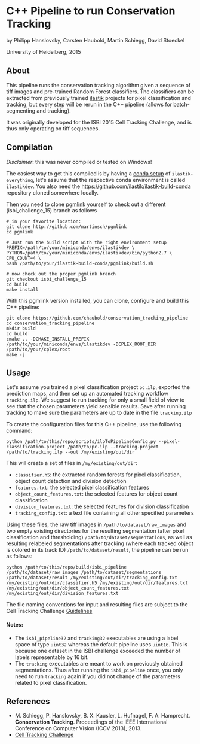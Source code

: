 # C++ Pipeline to run Conservation Tracking

by Philipp Hanslovsky, Carsten Haubold, Martin Schiegg, David Stoeckel

University of Heidelberg, 2015

## About

This pipeline runs the conservation tracking algorithm given a sequence of tiff images and pre-trained Random Forest classifiers.
The classifiers can be extracted from previously trained [ilastik](http://ilastik.org) projects for pixel classification and tracking,
but every step will be rerun in the C++ pipeline (allows for batch-segmenting and tracking).

It was originally developed for the ISBI 2015 Cell Tracking Challenge, and is thus only operating on tiff sequences.

## Compilation

*Disclaimer*: this was never compiled or tested on Windows!

The easiest way to get this compiled is by having a [conda setup](https://github.com/ilastik/ilastik-build-conda) of `ilastik-everything`, let's assume that the respective conda environment is called `ilastikdev`. You also need the https://github.com/ilastik/ilastik-build-conda repository cloned somewhere locally.

Then you need to clone [pgmlink](https://github.com/martinsch/pgmlink) yourself to check out a different (isbi_challenge_15) branch as follows
```
# in your favorite location:
git clone http://github.com/martinsch/pgmlink
cd pgmlink

# Just run the build script with the right environment setup
PREFIX=/path/to/your/miniconda/envs/ilastikdev \
PYTHON=/path/to/your/miniconda/envs/ilastikdev/bin/python2.7 \
CPU_COUNT=4 \
bash /path/to/your/ilastik-build-conda/pgmlink/build.sh

# now check out the proper pgmlink branch
git checkout isbi_challenge_15
cd build
make install
```

With this pgmlink version installed, you can clone, configure and build this C++ pipeline:
```
git clone https://github.com/chaubold/conservation_tracking_pipeline
cd conservation_tracking_pipeline
mkdir build
cd build
cmake .. -DCMAKE_INSTALL_PREFIX /path/to/your/miniconda/envs/ilastikdev -DCPLEX_ROOT_DIR /path/to/your/cplex/root
make -j
```

## Usage

Let's assume you trained a pixel classification project `pc.ilp`, 
exported the prediction maps, and then set up an automated tracking workflow `tracking.ilp`. 
We suggest to run tracking for only a small field of view to see that the chosen parameters yield sensible results.
Save after running tracking to make sure the parameters are up to date in the file `tracking.ilp`

To create the configuration files for this C++ pipeline, use the following command:
```
python /path/to/this/repo/scripts/ilpToPipelineConfig.py --pixel-classification-project /path/to/pc.ilp --tracking-project /path/to/tracking.ilp --out /my/existing/out/dir
```

This will create a set of files in `/my/existing/out/dir`:
* `classifier.h5`: the extracted random forests for pixel classification, object count detection and division detection
* `features.txt`: the selected pixel classification features
* `object_count_features.txt`: the selected features for object count classification
* `division_features.txt`: the selected features for division classification
* `tracking_config.txt`: a text file containing all other specified parameters

Using these files, the raw tiff images in `/path/to/dataset/raw_images` and two empty existing directories for the resulting segmentation (after pixel classification and thresholding) `/path/to/dataset/segmentations`, as well as resulting relabeled segmentations after tracking (where each tracked object is colored in its track ID) `/path/to/dataset/result`, the pipeline can be run as follows:

```
python /path/to/this/repo/build/isbi_pipeline /path/to/dataset/raw_images /path/to/dataset/segmentations /path/to/dataset/result /my/existing/out/dir/tracking_config.txt /my/existing/out/dir/classifier.h5 /my/existing/out/dir/features.txt /my/existing/out/dir/object_count_features.txt /my/existing/out/dir/division_features.txt
```

The file naming conventions for input and resulting files are subject to the Cell Tracking Challenge [Guidelines](http://ctc2015.gryf.fi.muni.cz/Public/Documents/Naming%20and%20file%20content%20conventions.pdf)

#### Notes:
* The `isbi_pipeline32` and `tracking32` executables are using a label space of type `uint32` whereas the default pipeline uses `uint16`. This is because one dataset in the ISBI challenge exceeded the number of labels representable by 16 bit.
* The `tracking` executables are meant to work on previously obtained segmentations. Thus after running the `isbi_pipeline` once, you only need to run `tracking` again if you did not change of the parameters related to pixel classification.

## References

* M. Schiegg, P. Hanslovsky, B. X. Kausler, L. Hufnagel, F. A. Hamprecht. **Conservation Tracking**. Proceedings of the IEEE International Conference on Computer Vision (ICCV 2013), 2013.
* [Cell Tracking Challenge](http://www.codesolorzano.com/celltrackingchallenge/Cell_Tracking_Challenge/)